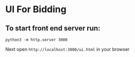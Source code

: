 
# UI For Bidding #

## To start front end server run: 
```python3 -m http.server 3000```


Next open ```http://localhost:3000/ui.html``` in your browser